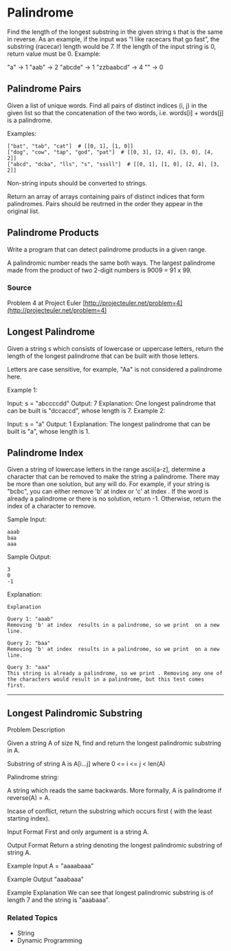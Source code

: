 # Palindrome

Find the length of the longest substring in the given string s that is the same in reverse. As an example, if the input
was “I like racecars that go fast”, the substring (racecar) length would be 7. If the length of the input string is 0,
return value must be 0. Example:

"a" -> 1
"aab" -> 2
"abcde" -> 1
"zzbaabcd" -> 4
"" -> 0

## Palindrome Pairs

Given a list of unique words. Find all pairs of distinct indices (i, j) in the given list so that the concatenation of
the two words, i.e. words[i] + words[j] is a palindrome.

Examples:

```plain
["bat", "tab", "cat"]  # [[0, 1], [1, 0]]
["dog", "cow", "tap", "god", "pat"]  # [[0, 3], [2, 4], [3, 0], [4, 2]]
["abcd", "dcba", "lls", "s", "sssll"]  # [[0, 1], [1, 0], [2, 4], [3, 2]]
```

Non-string inputs should be converted to strings.

Return an array of arrays containing pairs of distinct indices that form palindromes. Pairs should be reutrned in the
order they appear in the original list.

## Palindrome Products

Write a program that can detect palindrome products in a given range.

A palindromic number reads the same both ways. The largest palindrome made from the product of two 2-digit numbers is
9009 = 91 x 99.

### Source

Problem 4 at Project Euler [http://projecteuler.net/problem=4](http://projecteuler.net/problem=4)

## Longest Palindrome

Given a string s which consists of lowercase or uppercase letters, return the length of the longest palindrome that can
be built with those letters.

Letters are case sensitive, for example, "Aa" is not considered a palindrome here.

Example 1:

Input: s = "abccccdd"
Output: 7
Explanation: One longest palindrome that can be built is "dccaccd", whose length is 7.
Example 2:

Input: s = "a"
Output: 1
Explanation: The longest palindrome that can be built is "a", whose length is 1.

## Palindrome Index

Given a string of lowercase letters in the range ascii[a-z], determine a character that can be removed to make the
string a palindrome. There may be more than one solution, but any will do. For example, if your string is "bcbc", you
can either remove 'b' at index or 'c' at index . If the word is already a palindrome or there is no solution, return -1.
Otherwise, return the index of a character to remove.

Sample Input:

```plain
aaab
baa
aaa
```

Sample Output:

```plain
3
0
-1
```

Explanation:

```plain
Explanation

Query 1: "aaab"
Removing 'b' at index  results in a palindrome, so we print  on a new line.

Query 2: "baa"
Removing 'b' at index  results in a palindrome, so we print  on a new line.

Query 3: "aaa"
This string is already a palindrome, so we print . Removing any one of the characters would result in a palindrome, but this test comes first.
```

---

## Longest Palindromic Substring

Problem Description

Given a string A of size N, find and return the longest palindromic substring in A.

Substring of string A is A[i...j] where 0 <= i <= j < len(A)

Palindrome string:

A string which reads the same backwards. More formally, A is palindrome if reverse(A) = A.

Incase of conflict, return the substring which occurs first ( with the least starting index).

Input Format
First and only argument is a string A.

Output Format
Return a string denoting the longest palindromic substring of string A.

Example Input
A = "aaaabaaa"

Example Output
"aaabaaa"

Example Explanation
We can see that longest palindromic substring is of length 7 and the string is "aaabaaa".

### Related Topics

- String
- Dynamic Programming
